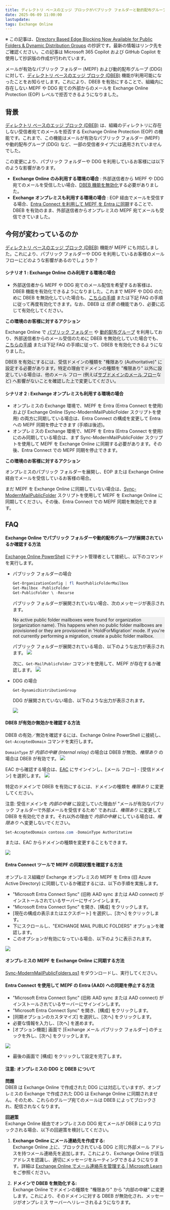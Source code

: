 ```yaml
---
title: ディレクトリ ベースのエッジ ブロックがパブリック フォルダーと動的配布グループで利用可能になりました
date: 2025-06-09 11:00:00
lastupdate: 
tags: Exchange Online
---
```


※ この記事は、[Directory Based Edge Blocking Now Available for Public Folders & Dynamic Distribution Groups](https://techcommunity.microsoft.com/blog/exchange/directory-based-edge-blocking-now-available-for-public-folders--dynamic-distribu/4421006) の抄訳です。最新の情報はリンク先をご確認ください。この記事は Microsoft 365 Copilot および GitHub Copilot を使用して抄訳版の作成が行われています。

メールが有効なパブリック フォルダー (MEPF) および動的配布グループ (DDG) に対して、[ディレクトリ ベースのエッジ ブロック (DBEB)](https://learn.microsoft.com/Exchange/mail-flow-best-practices/use-directory-based-edge-blocking) 機能が利用可能になったことをお知らせします。これにより、DBEB を有効にすることで、組織内に存在しない MEPF や DDG 宛ての外部からのメールを Exchange Online Protection (EOP) レベルで拒否できるようになりました。

## 背景

[ディレクトリ ベースのエッジ ブロック (DBEB)](https://learn.microsoft.com/ja-jp/Exchange/mail-flow-best-practices/use-directory-based-edge-blocking#configure-dbeb) は、組織のディレクトリに存在しない受信者宛てのメールを拒否する Exchange Online Protection (EOP) の機能です。これまで、この機能はメールが有効なパブリック フォルダー (MEPF) や動的配布グループ (DDG) など、一部の受信者タイプには適用されていませんでした。

この変更により、パブリック フォルダーや DDG を利用しているお客様には以下のような影響があります。

- **Exchange Online のみ利用する環境の場合** : 外部送信者から MEPF や DDG 宛てのメールを受信したい場合、[DBEB 機能を無効化](https://learn.microsoft.com/Exchange/mail-flow-best-practices/use-directory-based-edge-blocking)する必要がありました。
- **Exchange オンプレミスも利用する環境の場合** : EOP 経由でメールを受信する場合、[Entra Connect を利用して MEPF を Entra に同期](https://techcommunity.microsoft.com/t5/exchange-team-blog/office-365-directory-based-edge-blocking-support-for-on-premises/ba-p/606740)することで、DBEB を有効のまま、外部送信者からオンプレミスの MEPF 宛てメールも受信できていました。

## 今何が変わっているのか

[ディレクトリ ベースのエッジ ブロック (DBEB)](https://learn.microsoft.com/Exchange/mail-flow-best-practices/use-directory-based-edge-blocking) 機能が MEPF にも対応しました。これにより、パブリック フォルダーや DDG を利用しているお客様のメール フローにどのような影響があるのでしょうか？

#### シナリオ 1 : Exchange Online のみ利用する環境の場合

- 外部送信者から MEPF や DDG 宛てのメール配信を希望するお客様は、DBEB 機能を有効化できるようになりました。これまで MEPF や DDG のために DBEB を無効化していた場合も、[こちらの手順](https://learn.microsoft.com/Exchange/mail-flow-best-practices/use-directory-based-edge-blocking) または下記 FAQ の手順に従って再度有効化できます。なお、DBEB は *任意* の機能であり、必要に応じて有効化してください。

**この環境のお客様に対するアクション**

Exchange Online で [パブリック フォルダー](https://learn.microsoft.com/exchange/collaboration-exo/public-folders/public-folders) や [動的配布グループ](https://learn.microsoft.com/exchange/recipients-in-exchange-online/manage-dynamic-distribution-groups/create-manage-dynamic-distribution-groups) を利用しており、外部送信者からのメール受信のために DBEB を無効化していた場合でも、[こちらの手順](https://learn.microsoft.com/Exchange/mail-flow-best-practices/use-directory-based-edge-blocking) または下記 FAQ の手順に従って、DBEB を有効化できるようになりました。

<p style="background:#F0F0F0">DBEB を有効にするには、受信ドメインの種類を "権限あり (Authoritative)" に設定する必要があります。特定の理由でドメインの種類を "権限あり" 以外に設定している場合は、他のメール フロー (例えば<a href="https://learn.microsoft.com/exchange/mail-flow-best-practices/manage-accepted-domains/enable-mail-flow-for-subdomains" target="_blank" rel="noopener noreferrer">サブドメインのメール フロー</a>など) へ影響がないことを確認した上で変更してください。</p>

#### シナリオ 2 : Exchange オンプレミスも利用する環境の場合

- オンプレミスの Exchange 環境で、MEPF を Entra (Entra Connect を使用) および Exchange Online (Sync-ModernMailPublicFolder スクリプトを使用) の両方に同期している場合は、Entra Connect の構成を変更して Entra への MEPF 同期を停止できます (手順は後述)。
- オンプレミスの Exchange 環境で、MEPF を Entra (Entra Connect を使用) にのみ同期している場合は、まず Sync-ModernMailPublicFolder スクリプトを使用して MEPF を Exchange Online に同期する必要があります。その後、Entra Connect での MEPF 同期を停止できます。

**この環境のお客様に対するアクション**

オンプレミスのパブリック フォルダーを展開し、EOP または Exchange Online 経由でメールを受信しているお客様の場合。

まだ MEPF を Exchange Online に同期していない場合は、[Sync-ModernMailPublicFolder](https://www.microsoft.com/download/details.aspx?id=54855) スクリプトを使用して MEPF を Exchange Online に同期してください。その後、Entra Connect での MEPF 同期を無効化できます。

## FAQ
#### Exchange Online でパブリック フォルダーや動的配布グループが展開されているか確認する方法

[Exchange Online PowerShell](https://learn.microsoft.com/powershell/exchange/connect-to-exchange-online-powershell?view=exchange-ps) にテナント管理者として接続し、以下のコマンドを実行します。

- パブリック フォルダーの場合

    ``` PowerShell
    Get-OrganizationConfig | fl RootPublicFolderMailbox
    Get-Mailbox -PublicFolder
    Get-PublicFolder \ -Recurse
    ```

    パブリック フォルダーが展開されていない場合、次のメッセージが表示されます。

    <p style="background:#F0F0F0">No active public folder mailboxes were found for organization (organization name). This happens when no public folder mailboxes are provisioned or they are provisioned in 'HoldForMigration' mode. If you're not currently performing a migration, create a public folder mailbox.</p>

    パブリック フォルダーが展開されている場合、以下のような出力が表示されます。
    ![](dbeb01.jpg)

    次に、`Get-MailPublicFolder` コマンドを使用して、MEPF が存在するか確認します。
    ![](dbeb02.jpg)

- DDG の場合

    ``` PowerShell
    Get-DynamicDistributionGroup
    ```

    DDG が展開されていない場合、以下のような出力が表示されます。

    ![](dbeb03.jpg)

#### DBEB が有効か無効かを確認する方法

DBEB の有効／無効を確認するには、Exchange Online PowerShell に接続し、`Get-AcceptedDomain` コマンドを実行します。

`DomainType` が *内部の中継 (Internal relay)* の場合は DBEB が無効、*権限あり* の場合は DBEB が有効です。
![](dbeb04.jpg)

EAC から確認する場合は、[EAC](https://admin.exchange.microsoft.com/#/accepteddomains) にサインインし、[メール フロー] - [受信ドメイン] を選択します。
![](dbeb05.jpg)

特定のドメインで DBEB を有効にするには、ドメインの種類を *権限あり* に変更してください。

注意: 受信ドメインを *内部の中継* に設定していた理由が "メールが有効なパブリック フォルダーで外部メールを受信するため" であれば、*権限あり* に変更して DBEB を有効化できます。それ以外の理由で *内部の中継* にしている場合は、*権限あり* へ変更しないでください。

``` PowerShell
Set-AcceptedDomain contoso.com -DomainType Authoritative
```

または、EAC からドメインの種類を変更することもできます。

![](dbeb06.jpg)

#### Entra Connect ツールで MEPF の同期状態を確認する方法

オンプレミス組織が Exchange オンプレミスの MEPF を Entra (旧 Azure Active Directory) に同期しているか確認するには、以下の手順を実施します。

- "Microsoft Entra Connect Sync" (旧称 AAD sync または AAD connect) がインストールされているサーバーにサインインします。
- "Microsoft Entra Connect Sync" を開き、[構成] をクリックします。
- [現在の構成の表示またはエクスポート] を選択し、[次へ] をクリックします。
- 下にスクロールし、"EXCHANGE MAIL PUBLIC FOLDERS" オプションを確認します。
- このオプションが有効になっている場合、以下のように表示されます。

![](dbeb07.jpg)

#### オンプレミスの MEPF を Exchange Online に同期する方法

[Sync-ModernMailPublicFolders.ps1](https://www.microsoft.com/download/details.aspx?id=54855) をダウンロードし、実行してください。

#### Entra Connect を使用して MEPF の Entra (AAD) への同期を停止する方法

- "Microsoft Entra Connect Sync" (旧称 AAD sync または AAD connect) がインストールされているサーバーにサインインします。
- "Microsoft Entra Connect Sync" を開き、[構成] をクリックします。
- [同期オプションのカスタマイズ] を選択し、[次へ] をクリックします。
- 必要な情報を入力し、[次へ] を進めます。
- [オプション機能] 画面で [Exchange メール パブリック フォルダー] のチェックを外し、[次へ] をクリックします。

![](dbeb08.jpg)

- 最後の画面で [構成] をクリックして設定を完了します。

#### 注意: オンプレミスの DDG と DBEB について

**問題**  
DBEB は Exchange Online で作成された DDG には対応していますが、オンプレミスの Exchange で作成された DDG は Exchange Online に同期されません。そのため、これらのグループ宛てのメールは DBEB によってブロックされ、配信されなくなります。

**回避策**  
Exchange Online 経由でオンプレミスの DDG 宛てメールが DBEB によりブロックされる場合、以下の回避策を検討してください。

1. **Exchange Online にメール連絡先を作成する:**  
Exchange Online 上に、ブロックされている DDG と同じ外部メール アドレスを持つメール連絡先を追加します。これにより、Exchange Online が該当アドレスを認識し、適切にメッセージをルーティングできるようになります。詳細は [Exchange Online でメール連絡先を管理する | Microsoft Learn](https://learn.microsoft.com/exchange/recipients-in-exchange-online/manage-mail-contacts) をご参照ください。

2. **ドメインで DBEB を無効化する:**  
Exchange Online でドメインの種類を "権限あり" から "内部の中継" に変更します。これにより、そのドメインに対する DBEB が無効化され、メッセージがオンプレミス サーバーへリレーされるようになります。
